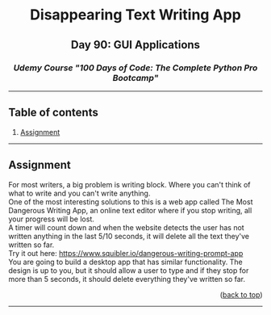 <a id="readme-top"></a>
<div align="center">
<h1>Disappearing Text Writing App</h1>
<h2>Day 90: GUI Applications</h2>
<i><h3>Udemy Course "100 Days of Code: The Complete Python Pro Bootcamp"</h3></i>
</div>
<hr>

<!-- TABLE OF CONTENTS -->
## Table of contents
1. [Assignment](#assignment)

<hr>

<a id="assignment"></a>
## Assignment
For most writers, a big problem is writing block. Where you can't think of what to write and you can't write anything.<br>
One of the most interesting solutions to this is a web app called The Most Dangerous Writing App, an online text editor where if you stop writing, all your progress will be lost.<br>
A timer will count down and when the website detects the user has not written anything in the last 5/10 seconds, it will delete all the text they've written so far.<br>
Try it out here: https://www.squibler.io/dangerous-writing-prompt-app <br>
You are going to build a desktop app that has similar functionality. The design is up to you, but it should allow a user to type and if they stop for more than 5 seconds, it should delete everything they've written so far.
<p align="right">(<a href="#readme-top">back to top</a>)</p>

<hr>

